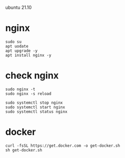 ubuntu 21.10

# nginx

    sudo su
    apt uodate
    apt upgrade -y
    apt install nginx -y

# check nginx

    sudo nginx -t
    sudo nginx -s reload

    sudo systemctl stop nginx
    sudo systemctl start nginx
    sudo systemctl status nginx

# docker

    curl -fsSL https://get.docker.com -o get-docker.sh
    sh get-docker.sh
    

        
